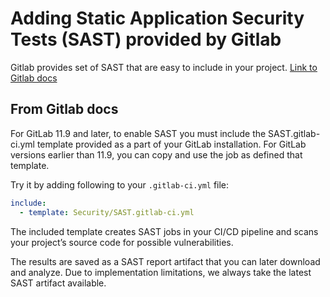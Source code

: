 # Adding Static Application Security Tests (SAST) provided by Gitlab

Gitlab provides set of SAST that are easy to include in your project. [Link to Gitlab docs](https://docs.gitlab.com/ee/user/application_security/sast/)

## From Gitlab docs

For GitLab 11.9 and later, to enable SAST you must include the SAST.gitlab-ci.yml template provided as a part of your GitLab installation. For GitLab versions earlier than 11.9, you can copy and use the job as defined that template.

Try it by adding following to your ``.gitlab-ci.yml`` file:
``` yaml
include:
  - template: Security/SAST.gitlab-ci.yml
```
The included template creates SAST jobs in your CI/CD pipeline and scans your project’s source code for possible vulnerabilities.

The results are saved as a SAST report artifact that you can later download and analyze. Due to implementation limitations, we always take the latest SAST artifact available.
